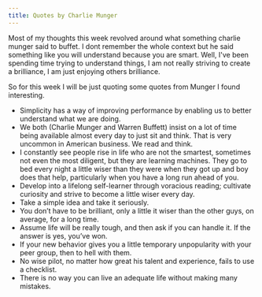 ```yaml
---
title: Quotes by Charlie Munger
---
```


Most of my thoughts this week revolved around what something charlie munger said to buffet.
I dont remember the whole context but he said something like you will understand because you are smart.
Well, I've been spending time trying to understand things, I am not really striving to create a brilliance, I am just
enjoying others brilliance.

So for this week I will be just quoting some quotes from Munger I found interesting.

* Simplicity has a way of improving performance by enabling us to better understand what we are doing.
* We both (Charlie Munger and Warren Buffett) insist on a lot of time being available almost every day to just sit and think. That is very uncommon in American business. We read and think.
* I constantly see people rise in life who are not the smartest, sometimes not even the most diligent, but they are learning machines. They go to bed every night a little wiser than they were when they got up and boy does that help, particularly when you have a long run ahead of you.
* Develop into a lifelong self-learner through voracious reading; cultivate curiosity and strive to become a little wiser every day.
* Take a simple idea and take it seriously.
* You don’t have to be brilliant, only a little it wiser than the other guys, on average, for a long time.
* Assume life will be really tough, and then ask if you can handle  it. If the answer is yes, you’ve won.
* If your new behavior gives you a little temporary unpopularity with your peer group, then to hell with them.
* No wise pilot, no matter how great his talent and experience, fails to use a checklist.
* There is no way you can live an adequate life without making many mistakes.

